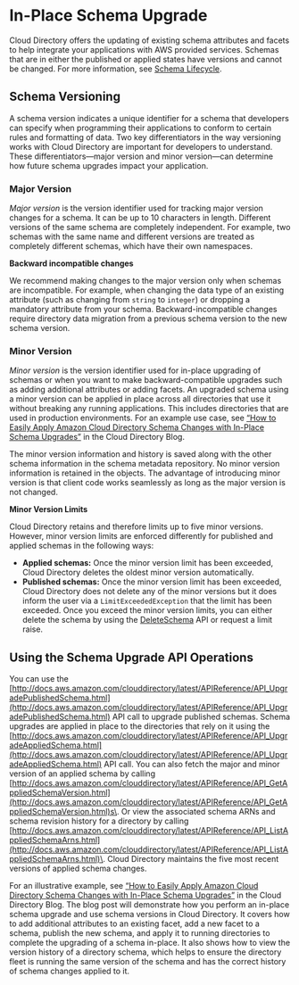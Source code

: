 # In\-Place Schema Upgrade<a name="schemas_inplaceschemaupgrade"></a>

Cloud Directory offers the updating of existing schema attributes and facets to help integrate your applications with AWS provided services\. Schemas that are in either the published or applied states have versions and cannot be changed\. For more information, see [Schema Lifecycle](schemas_lifecycle.md)\. 

## Schema Versioning<a name="schemas_cdschemaversion"></a>

A schema version indicates a unique identifier for a schema that developers can specify when programming their applications to conform to certain rules and formatting of data\. Two key differentiators in the way versioning works with Cloud Directory are important for developers to understand\. These differentiators—major version and minor version—can determine how future schema upgrades impact your application\.

### Major Version<a name="schemas_majorversion"></a>

*Major version* is the version identifier used for tracking major version changes for a schema\. It can be up to 10 characters in length\. Different versions of the same schema are completely independent\. For example, two schemas with the same name and different versions are treated as completely different schemas, which have their own namespaces\. 

**Backward incompatible changes**

We recommend making changes to the major version only when schemas are incompatible\. For example, when changing the data type of an existing attribute \(such as changing from `string` to `integer`\) or dropping a mandatory attribute from your schema\. Backward\-incompatible changes require directory data migration from a previous schema version to the new schema version\.

### Minor Version<a name="schemas_minorversion"></a>

*Minor version* is the version identifier used for in\-place upgrading of schemas or when you want to make backward\-compatible upgrades such as adding additional attributes or adding facets\. An upgraded schema using a minor version can be applied in place across all directories that use it without breaking any running applications\. This includes directories that are used in production environments\. For an example use case, see [“How to Easily Apply Amazon Cloud Directory Schema Changes with In\-Place Schema Upgrades”](https://aws.amazon.com/blogs/security/how-to-easily-apply-amazon-cloud-directory-schema-changes-with-in-place-schema-upgrades/) in the Cloud Directory Blog\.

The minor version information and history is saved along with the other schema information in the schema metadata repository\. No minor version information is retained in the objects\. The advantage of introducing minor version is that client code works seamlessly as long as the major version is not changed\.

**Minor Version Limits**

Cloud Directory retains and therefore limits up to five minor versions\. However, minor version limits are enforced differently for published and applied schemas in the following ways:
+ **Applied schemas:** Once the minor version limit has been exceeded, Cloud Directory deletes the oldest minor version automatically\.
+ **Published schemas:** Once the minor version limit has been exceeded, Cloud Directory does not delete any of the minor versions but it does inform the user via a `LimitExceededException` that the limit has been exceeded\. Once you exceed the minor version limits, you can either delete the schema by using the [DeleteSchema](https://docs.aws.amazon.com/clouddirectory/latest/APIReference/API_DeleteSchema.html) API or request a limit raise\.

## Using the Schema Upgrade API Operations<a name="schemas_usingschemaupgradeapis"></a>

You can use the [http://docs.aws.amazon.com/clouddirectory/latest/APIReference/API_UpgradePublishedSchema.html](http://docs.aws.amazon.com/clouddirectory/latest/APIReference/API_UpgradePublishedSchema.html) API call to upgrade published schemas\. Schema upgrades are applied in place to the directories that rely on it using the [http://docs.aws.amazon.com/clouddirectory/latest/APIReference/API_UpgradeAppliedSchema.html](http://docs.aws.amazon.com/clouddirectory/latest/APIReference/API_UpgradeAppliedSchema.html) API call\. You can also fetch the major and minor version of an applied schema by calling [http://docs.aws.amazon.com/clouddirectory/latest/APIReference/API_GetAppliedSchemaVersion.html](http://docs.aws.amazon.com/clouddirectory/latest/APIReference/API_GetAppliedSchemaVersion.html)s\. Or view the associated schema ARNs and schema revision history for a directory by calling [http://docs.aws.amazon.com/clouddirectory/latest/APIReference/API_ListAppliedSchemaArns.html](http://docs.aws.amazon.com/clouddirectory/latest/APIReference/API_ListAppliedSchemaArns.html)\. Cloud Directory maintains the five most recent versions of applied schema changes\. 

For an illustrative example, see [“How to Easily Apply Amazon Cloud Directory Schema Changes with In\-Place Schema Upgrades”](https://aws.amazon.com/blogs/security/how-to-easily-apply-amazon-cloud-directory-schema-changes-with-in-place-schema-upgrades/) in the Cloud Directory Blog\. The blog post will demonstrate how you perform an in\-place schema upgrade and use schema versions in Cloud Directory\. It covers how to add additional attributes to an existing facet, add a new facet to a schema, publish the new schema, and apply it to running directories to complete the upgrading of a schema in\-place\. It also shows how to view the version history of a directory schema, which helps to ensure the directory fleet is running the same version of the schema and has the correct history of schema changes applied to it\.